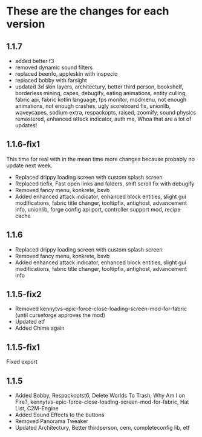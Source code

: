 # These are the changes for each version

## 1.1.7
- added better f3
- removed dynamic sound filters
- replaced beenfo, appleskin with inspecio
- replaced bobby with farsight
- updated 3d skin layers, architectury, better third person, bookshelf, borderless mining, capes, debugify, eating animations, entity culling, fabric api, fabric kotlin language, fps monitor, modmenu, not enough animations, not enough crashes, ugly scoreboard fix, unionlib, waveycapes, sodium extra, respackopts, raised, zoomify, sound physics remastered, enhanced attack indicator, auth me,   Whoa that are a lot of updates!

## 1.1.6-fix1
This time for real
with in the mean time more changes because probably no update next week.

- Replaced drippy loading screen with custom splash screen
- Replaced tiefix, Fast open links and folders, shift scroll fix with debugify
- Removed fancy menu, konkrete, bsvb
- Added enhanced attack indicator, enhanced block entities, slight gui modifications, fabric title changer, tooltipfix, antighost, advancement info, unionlib, forge config api port, controller support mod, recipe cache

## 1.1.6
- Replaced drippy loading screen with custom splash screen
- Removed fancy menu, konkrete, bsvb
- Added enhanced attack indicator, enhanced block entities, slight gui modifications, fabric title changer, tooltipfix, antighost, advancement info

## 1.1.5-fix2
- Removed kennytvs-epic-force-close-loading-screen-mod-for-fabric (until curseforge approves the mod)
- Updated etf
- Added Chime again

## 1.1.5-fix1
Fixed export

## 1.1.5
- Added Bobby, Respackoptst6, Delete Worlds To Trash, Why Am I on Fire?, kennytvs-epic-force-close-loading-screen-mod-for-fabric, Hat List, C2M-Engine
- Added Sound Effects to the buttons
- Removed Panorama Tweaker
- Updated Architectury, Better thirdperson, cem, completeconfig lib, etf
